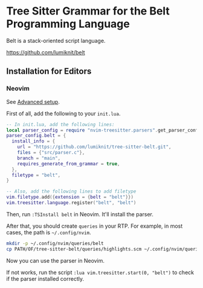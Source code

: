 # Tree Sitter Grammar for the Belt Programming Language

Belt is a stack-oriented script language.

https://github.com/lumiknit/belt

## Installation for Editors

### Neovim

See [Advanced setup](https://github.com/nvim-treesitter/nvim-treesitter?tab=readme-ov-file#advanced-setup).

First of all, add the following to your `init.lua`.

```lua
-- In init.lua, add the following lines:
local parser_config = require "nvim-treesitter.parsers".get_parser_configs()
parser_config.belt = {
  install_info = {
    url = "https://github.com/lumiknit/tree-sitter-belt.git",
    files = {"src/parser.c"},
    branch = "main",
    requires_generate_from_grammar = true,
  },
  filetype = "belt",
}

-- Also, add the following lines to add filetype
vim.filetype.add({extension = {belt = "belt"}})
vim.treesitter.language.register("belt", "belt")
```

Then, run `:TSInstall belt` in Neovim. It'll install the parser.

After that, you should create `queries` in your RTP.
For example, in most cases, the path is `~/.config/nvim`.

```bash
mkdir -p ~/.config/nvim/queries/belt
cp PATH/OF/tree-sitter-belt/queries/highlights.scm ~/.config/nvim/queries/belt/highlights.scm
```

Now you can use the parser in Neovim.

If not works, run the script `:lua vim.treesitter.start(0, "belt")` to check if the parser
installed correctly.
